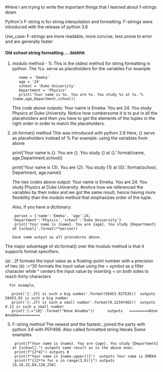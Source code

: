 #Here I am trying to write the important things that I learned about f-strings down

Python's F-string is for string interpolation and formatting. F-strings were introduced with the release of python 3.6

Use_case: F-strings are more readable, more concise, less prone to error and are generally faster

#### Old school string formatting.....blehhh ####

1. modulo method - %
   This is the oldest method for string formatting in python. The %s. serve as placeholders for the variables
   For example

          name = 'Emeka'
          age = '24'
          school = 'Duke University'
          Department = 'Physics"
          print('Your name is %s. You are %s. You study %s at %s.'%(name,age,Department,school))

   This code above outputs: Your name is Emeka. You are 24. You study Physics at Duke University.
   Notice how cumbersome it is to put in all the placeholders and then you have to get the elements of the tuples in the
   right order in order to match the placeholders.


2. str.format() method 
   This was introduced with python 2.6 Here, {} serve as placeholders instead of %
   For example: using the variables from above

     print('Your name is {}. You are {}. You study {} at {}.'.format(name, age,Department,school))

     print('Your name is {3}. You are {2}. You study {1} at {0}.'.format(school, Department, age,name))

   
    The two codes above output: Your name is Emeka. You are 24. You study Physics at Duke University.
    #notice how we referenced the variables by their index and we got the same result, hence having more flexibility than 
     the modulo method that emphasizes order of the tuple.

    Also, if you have a dictionary: 
       
        person = {'name':'Emeka', 'age':24, 'Department':'Physics','school':'Duke University'}
        print('Your name is {name}. You are {age}. You study {Department} at {school}'.format(**person))
     
       Gave same output as all procedures above.

The major advantage of str.format() over the modulo method is that it supports format specifiers.

(a) :.2f  formats the input value as a floating-point number with a precision of two
(b) :=^30  formats the input value using the = symbol as a filler character while ^ centers the input value by inserting
           = on both sides to reach thirty characters

      For example,
      
       print('{:.2f} is such a big number'.format(56453.927535))  outputs 56453.93 is such a big number
       print('{:.2f} is such a small number'.format(0.12347482))  outputs 0.12 is such a small number   
       print('{:=^10}'.format("Kene Anumba"))      outputs   =========Kene Anumba==========


3. F-string method
   The newest and the fastest...joined the party with python 3.6 with PEP498. Also called formatted string literals
      Some examples

        print(f"Your name is {name}. You are {age}. You study {Department} at {school}.") outputs same result as in the above ones.
        print(f"{2*4}") outputs 8
        print(f"Your name is {name.upper()}")  outputs Your name is EMEKA
        print(f"{[2**n for n in range(3,9)]}") outputs [8,16,32,64,128,256]
       
 
